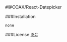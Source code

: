 #@COAX/React-Datepicker

###Installation
```
none
```

###License
[ISC](https://www.isc.org/downloads/software-support-policy/isc-license/)
